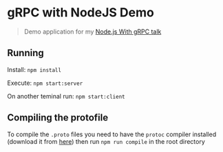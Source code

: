 # gRPC with NodeJS Demo

> Demo application for my [Node.js With gRPC talk](https://speakerdeck.com/khaosdoctor/grpc-with-node-dot-js)

## Running

Install: `npm install`

Execute: `npm start:server`

On another teminal run: `npm start:client`

## Compiling the protofile

To compile the `.proto` files you need to have the `protoc` compiler installed (download it from [here](https://github.com/protocolbuffers/protobuf/releases)) then run `npm run compile` in the root directory
